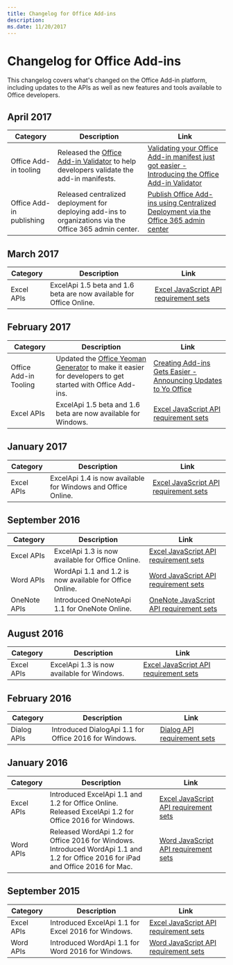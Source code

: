 ```yaml
---
title: Changelog for Office Add-ins 
description: 
ms.date: 11/20/2017 
---
```



# Changelog for Office Add-ins

This changelog covers what's changed on the Office Add-in platform, including updates to the APIs as well as new features and tools available to Office developers.

## April 2017
|**Category**|**Description**|**Link**|
|-|-|-|
|Office Add-in tooling| Released the [Office Add-in Validator](https://github.com/OfficeDev/office-addin-validator) to help developers validate the add-in manifests. | [Validating your Office Add-in manifest just got easier - Introducing the Office Add-in Validator](https://dev.office.com/blogs/creating-add-ins-gets-easier-announcing-updates-to-yo-officehttps://dev.office.com/blogs/introducing-the-office-add-in-validator)|
|Office Add-in publishing|Released centralized deployment for deploying add-ins to organizations via the Office 365 admin center.|[Publish Office Add-ins using Centralized Deployment via the Office 365 admin center](publish/centralized-deployment)|

## March 2017
|**Category**|**Description**|**Link**|
|-|-|-|
|Excel APIs|ExcelApi 1.5 beta and 1.6 beta are now available for Office Online.|[Excel JavaScript API requirement sets](https://dev.office.com/reference/add-ins/requirement-sets/excel-api-requirement-sets)|

## February 2017
|**Category**|**Description**|**Link**|
|-|-|-|
|Office Add-in Tooling| Updated the [Office Yeoman Generator](https://github.com/OfficeDev/generator-office) to make it easier for developers to get started with Office Add-ins. | [Creating Add-ins Gets Easier - Announcing Updates to Yo Office](https://dev.office.com/blogs/creating-add-ins-gets-easier-announcing-updates-to-yo-office)|
|Excel APIs|ExcelApi 1.5 beta and 1.6 beta are now available for Windows.|[Excel JavaScript API requirement sets](https://dev.office.com/reference/add-ins/requirement-sets/excel-api-requirement-sets)|

## January 2017
|**Category**|**Description**|**Link**|
|-|-|-|
|Excel APIs|ExcelApi 1.4 is now available for Windows and Office Online.|[Excel JavaScript API requirement sets](https://dev.office.com/reference/add-ins/requirement-sets/excel-api-requirement-sets)|

## September 2016
|**Category**|**Description**|**Link**|
|-|-|-|
|Excel APIs|ExcelApi 1.3 is now available for Office Online. |[Excel JavaScript API requirement sets](https://dev.office.com/reference/add-ins/requirement-sets/excel-api-requirement-sets)|
|Word APIs|WordApi 1.1 and 1.2 is now available for Office Online.|[Word JavaScript API requirement sets](https://dev.office.com/reference/add-ins/requirement-sets/word-api-requirement-sets) |
|OneNote APIs | Introduced OneNoteApi 1.1 for OneNote Online.|[OneNote JavaScript API requirement sets](https://dev.office.com/reference/add-ins/requirement-sets/onenote-api-requirement-sets) |

## August 2016
|**Category**|**Description**|**Link**|
|-|-|-|
|Excel APIs|ExcelApi 1.3 is now available for Windows.|[Excel JavaScript API requirement sets](https://dev.office.com/reference/add-ins/requirement-sets/excel-api-requirement-sets)|

## February 2016
|**Category**|**Description**|**Link**|
|-|-|-|
| Dialog APIs |Introduced DialogApi 1.1 for Office 2016 for Windows.|[Dialog API requirement sets](https://dev.office.com/reference/add-ins/requirement-sets/dialog-api-requirement-sets) |


## January 2016
|**Category**|**Description**|**Link**|
|-|-|-|
| Excel APIs|Introduced ExcelApi 1.1 and 1.2 for Office Online. <br> Released ExcelApi 1.2 for Office 2016 for Windows. |[Excel JavaScript API requirement sets](https://dev.office.com/reference/add-ins/requirement-sets/excel-api-requirement-sets) |
|Word APIs |Released WordApi 1.2 for Office 2016 for Windows. <br> Introduced WordApi 1.1 and 1.2 for Office 2016 for iPad and Office 2016 for Mac.|[Word JavaScript API requirement sets](https://dev.office.com/reference/add-ins/requirement-sets/word-api-requirement-sets) |


## September 2015
|**Category**|**Description**|**Link**|
|-|-|-|
|Excel APIs | Introduced ExcelApi 1.1 for Excel 2016 for Windows.  |[Excel JavaScript API requirement sets](https://dev.office.com/reference/add-ins/requirement-sets/excel-api-requirement-sets) |
|Word APIs|  Introduced WordApi 1.1 for Word 2016 for Windows.  | [Word JavaScript API requirement sets](https://dev.office.com/reference/add-ins/requirement-sets/word-api-requirement-sets)  |
